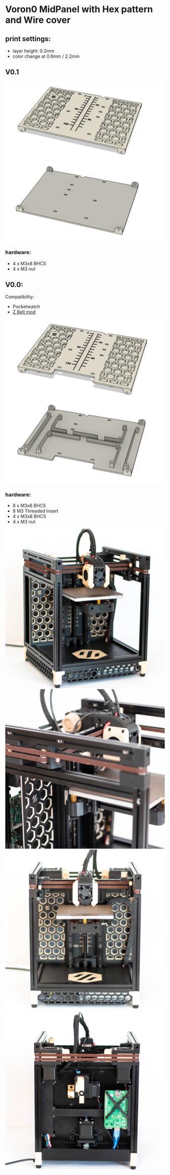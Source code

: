 # Voron0 MidPanel with Hex pattern and Wire cover 

## print settings:

- layer height: 0.2mm
- color change at 0.6mm / 2.2mm

## V0.1

![V01_1](./IMG/V01_1.jpg)
![V01_2](./IMG/V01_2.jpg)

### hardware:

- 4 x M3x8 BHCS
- 4 x M3 nut


## V0.0: 

Compatibility: 
 - Pocketwatch
 - [Z Belt mod](https://github.com/theFPVgeek/VoronUsers/tree/master/printer_mods/theFPVgeek/v0-zbelt-mod)

![V01_1](./IMG/V00_1.jpg)
![V01_2](./IMG/V00_2.jpg)

### hardware:

- 8 x M3x6 BHCS
- 8 M3 Threaded Insert
- 4 x M3x8 BHCS
- 4 x M3 nut


![IMG1](./IMG/IMG0.jpg)
![IMG3](./IMG/IMG3.jpg)
![IMG4](./IMG/IMG4.jpg)
![IMG5](./IMG/IMG5.jpg)

